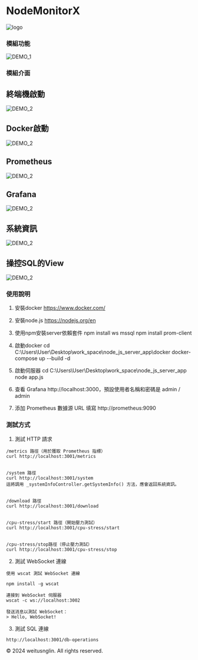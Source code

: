 # NodeMonitorX

![logo](https://github.com/weitsunglin/node_js_server_app/blob/main/demo/logo.png)

### 模組功能

![DEMO_1](https://github.com/weitsunglin/node_js_server_app/blob/main/demo/09.png)

### 模組介面

## 終端機啟動
![DEMO_2](https://github.com/weitsunglin/node_js_server_app/blob/main/demo/05.png)

## Docker啟動

![DEMO_2](https://github.com/weitsunglin/node_js_server_app/blob/main/demo/06.png)

## Prometheus

![DEMO_2](https://github.com/weitsunglin/node_js_server_app/blob/main/demo/04.png)


## Grafana

![DEMO_2](https://github.com/weitsunglin/node_js_server_app/blob/main/demo/03.png)


## 系統資訊

![DEMO_2](https://github.com/weitsunglin/node_js_server_app/blob/main/demo/01.png)


## 操控SQL的View

![DEMO_2](https://github.com/weitsunglin/node_js_server_app/blob/main/demo/02.png)

### 使用說明

1. 安裝docker
    https://www.docker.com/
2. 安裝node.js
    https://nodejs.org/en
3. 使用npm安裝server依賴套件 
    npm install ws mssql
    npm install prom-client
4. 啟動docker 
    cd C:\Users\User\Desktop\work_space\node_js_server_app\docker
    docker-compose up --build -d 
5. 啟動伺服器
    cd C:\Users\User\Desktop\work_space\node_js_server_app
    node app.js

6. 查看 Grafana
   http://localhost:3000，預設使用者名稱和密碼是 admin / admin

8. 添加 Prometheus 數據源
   URL 填寫 http://prometheus:9090


### 測試方式

1. 測試 HTTP 請求
```
/metrics 路徑（用於獲取 Prometheus 指標）
curl http://localhost:3001/metrics   


/system 路徑
curl http://localhost:3001/system
這將調用 _systemInfoController.getSystemInfo() 方法，應會返回系統資訊。


/download 路徑
curl http://localhost:3001/download


/cpu-stress/start 路徑（開始壓力測試）
curl http://localhost:3001/cpu-stress/start


/cpu-stress/stop路徑（停止壓力測試）
curl http://localhost:3001/cpu-stress/stop
```

2. 測試 WebSocket 連線
```
使用 wscat 測試 WebSocket 連線

npm install -g wscat

連接到 WebSocket 伺服器
wscat -c ws://localhost:3002

發送消息以測試 WebSocket：
> Hello, WebSocket!

```

3. 測試 SQL 連線
```
http://localhost:3001/db-operations
```

© 2024 weitusnglin. All rights reserved.
